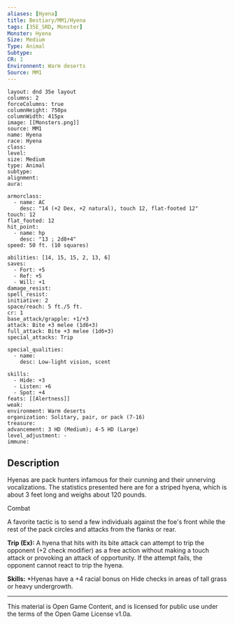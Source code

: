 ```yaml
---
aliases: [Hyena]
title: Bestiary/MM1/Hyena
tags: [35E_SRD, Monster]
Monster: Hyena
Size: Medium
Type: Animal
Subtype: 
CR: 1
Environnent: Warm deserts
Source: MM1
---
```


```statblock
layout: dnd 35e layout
columns: 2
forceColumns: true
columnHeight: 750px
columnWidth: 415px
image: [[Monsters.png]]
source: MM1
name: Hyena
race: Hyena
class: 
level: 
size: Medium
type: Animal
subtype: 
alignment: 
aura: 

armorclass:
  - name: AC
    desc: "14 (+2 Dex, +2 natural), touch 12, flat-footed 12"
touch: 12
flat_footed: 12
hit_point:
  - name: hp
    desc: "13 ; 2d8+4"
speed: 50 ft. (10 squares)

abilities: [14, 15, 15, 2, 13, 6]
saves:
  - Fort: +5
  - Ref: +5
  - Will: +1
damage_resist: 
spell_resist: 
initiative: 2
space/reach: 5 ft./5 ft.
cr: 1
base_attack/grapple: +1/+3
attack: Bite +3 melee (1d6+3)
full_attack: Bite +3 melee (1d6+3)
special_attacks: Trip

special_qualities:
  - name: 
    desc: Low-light vision, scent

skills:
  - Hide: +3
  - Listen: +6
  - Spot: +4
feats: [[Alertness]]
weak: 
environment: Warm deserts
organization: Solitary, pair, or pack (7-16)
treasure: 
advancement: 3 HD (Medium); 4-5 HD (Large)
level_adjustment: -
immune: 
```

## Description

<p>Hyenas are pack hunters infamous for their cunning and their unnerving vocalizations. The statistics presented here are for a striped hyena, which is about 3 feet long and weighs about 120 pounds.</p>
<p>Combat</p>
<p>A favorite tactic is to send a few individuals against the foe's front while the rest of the pack circles and attacks from the flanks or rear.</p>
<p>
            <b>Trip (Ex):</b> A hyena that hits with its bite attack can attempt to trip the opponent (+2 check modifier) as a free action without making a touch attack or provoking an attack of opportunity. If the attempt fails, the opponent cannot react to trip the hyena.</p>
<p>
            <b>Skills:</b> *Hyenas have a +4 racial bonus on Hide checks in areas of tall grass or heavy undergrowth.</p>

---

This material is Open Game Content, and is licensed for public use under
the terms of the Open Game License v1.0a.
